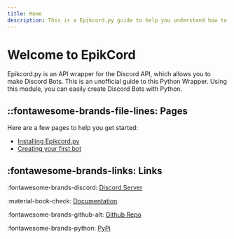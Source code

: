 ```yaml
---
title: Home
description: This is a Epikcord.py guide to help you understand how to make bot with Epikcord.py
---
```


# Welcome to EpikCord
Epikcord.py is an API wrapper for the Discord API, which allows you to make Discord Bots. This is an unofficial guide to this Python Wrapper.
Using this module, you can easily create Discord Bots with Python.

## ::fontawesome-brands-file-lines: Pages
Here are a few pages to help you get started:

- [Installing Epikcord.py](./gettingstarted/installing.md)
- [Creating your first bot](./gettingstarted/creatingbot.md)

## :fontawesome-brands-links: Links

:fontawesome-brands-discord: [Discord Server](https://discord.com/invite/4R473R73kQ)

:material-book-check: [Documentation](https://guide-njae28p8e-theuntraceable.vercel.app/)

:fontawesome-brands-github-alt: [Github Repo](https://github.com/Epikcord/Epikcord.py)

:fontawesome-brands-python: [PyPi](https://pypi.org/project/epikcord.py/)
